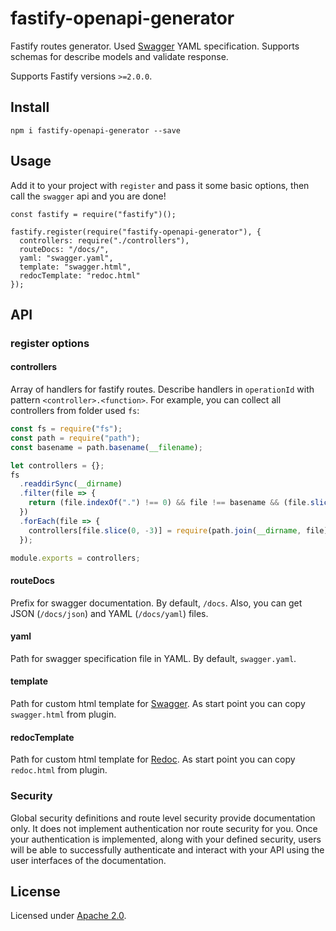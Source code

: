 # fastify-openapi-generator

Fastify routes generator. Used [Swagger](https://swagger.io/) YAML specification. Supports schemas for describe models and validate response. 

Supports Fastify versions `>=2.0.0`.

<a name="install"></a>
## Install
```shell script
npm i fastify-openapi-generator --save
```

<a name="usage"></a>
## Usage
Add it to your project with `register` and pass it some basic options, then call the `swagger` api and you are done!

```JS
const fastify = require("fastify")();

fastify.register(require("fastify-openapi-generator"), {
  controllers: require("./controllers"),
  routeDocs: "/docs/",
  yaml: "swagger.yaml",
  template: "swagger.html",
  redocTemplate: "redoc.html"
});
```

<a name="api"></a>
## API

<a name="register.options"></a>
### register options
<a name="controllers"></a>
#### controllers
Array of handlers for fastify routes. Describe handlers in `operationId` with pattern `<controller>.<function>`. For example, you can collect all controllers from folder used `fs`:
```js
const fs = require("fs");
const path = require("path");
const basename = path.basename(__filename);

let controllers = {};
fs
  .readdirSync(__dirname)
  .filter(file => {
    return (file.indexOf(".") !== 0) && file !== basename && (file.slice(-3) === ".js");
  })
  .forEach(file => {
    controllers[file.slice(0, -3)] = require(path.join(__dirname, file));
  });

module.exports = controllers;
```
<a name="routedocs"></a>
#### routeDocs
Prefix for swagger documentation. By default, `/docs`. Also, you can get JSON (`/docs/json`) and YAML (`/docs/yaml`) files.
<a name="yaml"></a>
#### yaml
Path for swagger specification file in YAML. By default, `swagger.yaml`.
<a name="template"></a>
#### template
Path for custom html template for [Swagger](https://swagger.io/). As start point you can copy `swagger.html` from plugin.
<a name="redocTemplate"></a>
#### redocTemplate
Path for custom html template for [Redoc](https://redocly.github.io/redoc/). As start point you can copy `redoc.html` from plugin.

<a name="security"></a>
### Security
Global security definitions and route level security provide documentation only. It does not implement authentication nor route security for you. Once your authentication is implemented, along with your defined security, users will be able to successfully authenticate and interact with your API using the user interfaces of the documentation.

<a name="license"></a>
## License

Licensed under [Apache 2.0](./LICENSE).